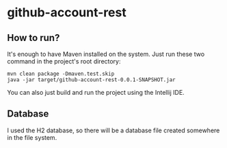 # github-account-rest

## How to run?
It's enough to have Maven installed on the system. Just run these two command in the project's root directory:

```
mvn clean package -Dmaven.test.skip
java -jar target/github-account-rest-0.0.1-SNAPSHOT.jar
```

You can also just build and run the project using the Intellij IDE.

## Database
I used the H2 database, so there will be a database file created somewhere in the file system.
